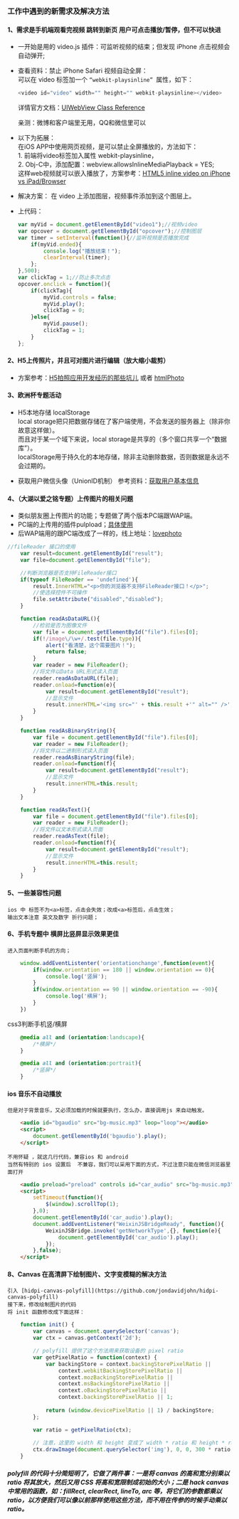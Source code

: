 ### 工作中遇到的新需求及解决方法
#### 1、需求是手机端观看完视频 跳转到新页 用户可点击播放/暂停，但不可以快进
- 一开始是用的 video.js 插件：可监听视频的结束；但发现 iPhone 点击视频会自动弹开;
- 查看资料：禁止 iPhone Safari 视频自动全屏：<br>
	可以在 video 标签加一个 `“webkit-playsinline” `属性，如下：
	```javascript
	<video id="video" width="" height="" webkit-playsinline></video>
	```
	详情官方文档：[UIWebView Class Reference](https://developer.apple.com/library/ios/documentation/UIKit/Reference/UIWebView_Class/index.html)<br>

	亲测：微博和客户端里无用，QQ和微信里可以 


- 以下为拓展：<br>
	在iOS APP中使用网页视频，是可以禁止全屏播放的，方法如下：<br>
		1. 前端将video标签加入属性 webkit-playsinline，<br>
		2. Obj-C中，添加配置：webview.allowsInlineMediaPlayback = YES;<br>
	这样web视频就可以嵌入播放了，方案参考：[HTML5 inline video on iPhone vs iPad/Browser](http://stackoverflow.com/questions/3699552/html5-inline-video-on-iphone-vs-ipad-browser)

- 解决方案：
	在 video 上添加图层，视频事件添加到这个图层上。
- 上代码：
	```javascript
	var myVid = document.getElementById("video1");//视频video
	var opcover = document.getElementById("opcover");//控制图层
	var timer = setInterval(function(){//监听视频是否播放完成
		if(myVid.ended){
			console.log("播放结束！");
			clearInterval(timer);
		};
	},500);
	var clickTag = 1;//防止多次点击
	opcover.onclick = function(){
		if(clickTag){
			myVid.controls = false;
			myVid.play();
			clickTag = 0;
		}else{
			myVid.pause();
			clickTag = 1;
		}
	};
	```

#### 2、H5上传照片，并且可对图片进行编辑（放大缩小裁剪）
- 方案参考：[H5拍照应用开发经历的那些坑儿](http://www.cnwander.com/?p=41) 
	或者 [htmlPhoto](https://github.com/jljsj33/htmlPhoto)


#### 3、欧洲杯专题活动
- H5本地存储 localStorage <br>
	local storage把只把数据存储在了客户端使用，不会发送的服务器上（除非你故意这样做）。<br>
	而且对于某一个域下来说，local storage是共享的（多个窗口共享一个“数据库”）。<br>
	localStorage用于持久化的本地存储，除非主动删除数据，否则数据是永远不会过期的。

- 获取用户微信头像（UnionID机制）
	参考资料：[获取用户基本信息](http://mp.weixin.qq.com/wiki/14/bb5031008f1494a59c6f71fa0f319c66.html)



#### 4、（大湖以爱之铭专题）上传图片的相关问题
- 类似朋友圈上传图片的功能；专题做了两个版本PC端跟WAP端。
- PC端的上传用的插件pulpload；[具体使用](https://github.com/moxiecode/plupload/tree/master/js)
- 后WAP端用的跟PC端改成了一样的，线上地址：[lovephoto](http://house.ifeng.com/lovephoto/show/rule)
```javascript
//fileReader 接口的使用
	var result=document.getElementById("result");
	var file=document.getElementById("file");

	//判断浏览器是否支持FileReader接口  
	if(typeof FileReader == 'undefined'){  
		result.InnerHTML="<p>你的浏览器不支持FileReader接口！</p>";  
		//使选择控件不可操作  
		file.setAttribute("disabled","disabled");  
	}

	function readAsDataURL(){
		//检验是否为图像文件
		var file = document.getElementById("file").files[0];
		if(!/image\/\w+/.test(file.type)){
			alert("看清楚，这个需要图片！");
			return false;
		}
		var reader = new FileReader();
		//将文件以Data URL形式读入页面
		reader.readAsDataURL(file);
		reader.onload=function(e){
			var result=document.getElementById("result");
			//显示文件
			result.innerHTML='<img src="' + this.result +'" alt="" />';
		}
	}

	function readAsBinaryString(){
		var file = document.getElementById("file").files[0];
		var reader = new FileReader();
		//将文件以二进制形式读入页面
		reader.readAsBinaryString(file);
		reader.onload=function(f){
			var result=document.getElementById("result");
			//显示文件
			result.innerHTML=this.result;
		}
	}

	function readAsText(){
		var file = document.getElementById("file").files[0];
		var reader = new FileReader();
		//将文件以文本形式读入页面
		reader.readAsText(file);
		reader.onload=function(f){
			var result=document.getElementById("result");
			//显示文件
			result.innerHTML=this.result;
		}
	}
```


#### 5、一些兼容性问题
	ios 中 标签不为<a>标签，点击会失效；改成<a>标签后，点击生效；
	输出文本注意 英文及数字 折行问题；



#### 6、手机专题中 横屏比竖屏显示效果更佳
	进入页面判断手机的方向；
```javascript
	window.addEventListenter('orientationchange',function(event){
		if(window.orientation == 180 || window.orientation == 0){
			console.log('竖屏');
		}
		if(window.orientation == 90 || window.orientation == -90){
			console.log('横屏');
		}
	})
```
css3判断手机竖/横屏
```css
	@media all and (orientation:landscape){
		/*横屏*/
	}

	@media all and (orientation:portrait){
		/*竖屏*/
	}
```


#### ios 音乐不自动播放
	但是对于背景音乐，又必须加载的时候就要执行，怎么办，直接调用js 来自动触发。
```html
	<audio id="bgaudio" src="bg-music.mp3" loop="loop"></audio>  
	<script>  
		document.getElementById('bgaudio').play();  
	</script> 
```

	不用怀疑 ，就这几行代码，兼容ios 和 android
	当然有特别的 ios 设置后  不兼容，我们可以采用下面的方式，不过注意只能在微信浏览器里面打开

```html
	<audio preload="preload" controls id="car_audio" src="bg-music.mp3" loop></audio>  
	<script>  
		setTimeout(function(){  
			$(window).scrollTop(1);  
		},0);  
		document.getElementById('car_audio').play();
		document.addEventListener("WeixinJSBridgeReady", function(){  
			WeixinJSBridge.invoke('getNetworkType',{}, function(e){  
				document.getElementById('car_audio').play();  
			});  
		},false);  
	</script>  
```



#### 8、Canvas 在高清屏下绘制图片、文字变模糊的解决方法
	引入 [hidpi-canvas-polyfill](https://github.com/jondavidjohn/hidpi-canvas-polyfill)
	接下来，修改绘制图片的代码
	将 init 函数修改成下面这样：
```javascript
	function init() {
	    var canvas = document.querySelector('canvas');
	    var ctx = canvas.getContext('2d');

	    // polyfill 提供了这个方法用来获取设备的 pixel ratio
	    var getPixelRatio = function(context) {
	        var backingStore = context.backingStorePixelRatio ||
	            context.webkitBackingStorePixelRatio ||
	            context.mozBackingStorePixelRatio ||
	            context.msBackingStorePixelRatio ||
	            context.oBackingStorePixelRatio ||
	            context.backingStorePixelRatio || 1;
	    
	        return (window.devicePixelRatio || 1) / backingStore;
	    };

	    var ratio = getPixelRatio(ctx);
	    
	    // 注意，这里的 width 和 height 变成了 width * ratio 和 height * ratio
	    ctx.drawImage(document.querySelector('img'), 0, 0, 300 * ratio, 90 * ratio);
	}

```
##### polyfill 的代码十分简短明了，它做了两件事：一是将 canvas 的高和宽分别乘以 ratio 将其放大，然后又用 CSS 将高和宽限制成初始的大小；二是 hack canvas 中常用的函数，如：fillRect, clearRect, lineTo, arc 等，将它们的参数都乘以 ratio，以方便我们可以像以前那样使用这些方法，而不用在传参的时候手动乘以 ratio。
	






	
